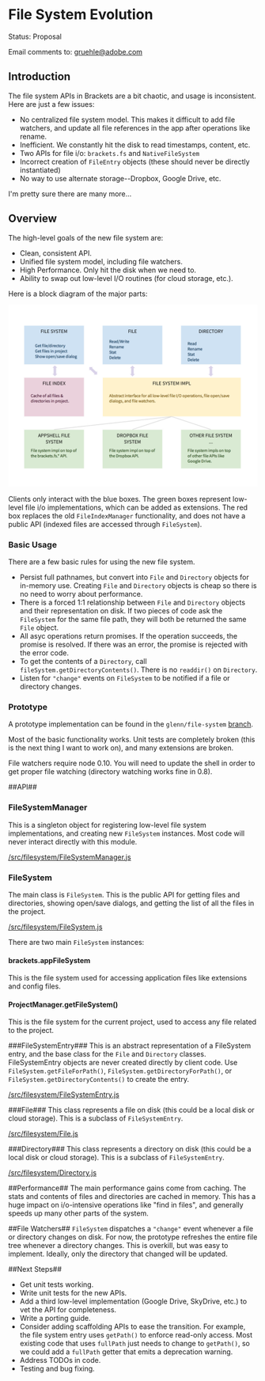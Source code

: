 # File System Evolution #

Status: Proposal

Email comments to: [gruehle@adobe.com](mailto:gruehle@adobe.com)

## Introduction ##

The file system APIs in Brackets are a bit chaotic, and usage is inconsistent. Here are just a few issues:

* No centralized file system model. This makes it difficult to add file watchers, and update all file references in the app after operations like rename.
* Inefficient. We constantly hit the disk to read timestamps, content, etc.
* Two APIs for file i/o: `brackets.fs` and `NativeFileSystem`
* Incorrect creation of `FileEntry` objects (these should never be directly instantiated)
* No way to use alternate storage--Dropbox, Google Drive, etc.

I'm pretty sure there are many more...

## Overview ##

The high-level goals of the new file system are:

* Clean, consistent API.
* Unified file system model, including file watchers.
* High Performance. Only hit the disk when we need to.
* Ability to swap out low-level I/O routines (for cloud storage, etc.).

Here is a block diagram of the major parts:

![File System Block Diagram](screenshots/filesystem/filesystem-block-diagram.png)

Clients only interact with the blue boxes. The green boxes represent low-level file i/o implementations, which can be added as extensions. The red box replaces the old `FileIndexManager` functionality, and does not have a public API (indexed files are accessed through `FileSystem`).


### Basic Usage ###
There are a few basic rules for using the new file system.

* Persist full pathnames, but convert into `File` and `Directory` objects for in-memory use. Creating `File` and `Directory` objects is cheap so there is no need to worry about performance.
* There is a forced 1:1 relationship between `File` and `Directory` objects and their representation on disk. If two pieces of code ask the `FileSystem` for the same file path, they will both be returned the same `File` object.
* All asyc operations return promises. If the operation succeeds, the promise is resolved. If there was an error, the promise is rejected with the error code.
* To get the contents of a `Directory`, call `fileSystem.getDirectoryContents()`. There is no `readdir()` on `Directory`.
* Listen for `"change"` events on `FileSystem` to be notified if a file or directory changes.

### Prototype ###
A prototype implementation can be found in the `glenn/file-system` [branch](https://github.com/adobe/brackets/tree/glenn/file-system). 

Most of the basic functionality works. Unit tests are completely broken (this is the next thing I want to work on), and many extensions are broken. 

File watchers require node 0.10. You will need to update the shell in order to get proper file watching (directory watching works fine in 0.8).

##API##

### FileSystemManager ###
This is a singleton object for registering low-level file system implementations, and creating new `FileSystem` instances. Most code will never interact directly with this module.

[/src/filesystem/FileSystemManager.js](https://github.com/adobe/brackets/blob/glenn/file-system/src/filesystem/FileSystemManager.js)

### FileSystem ###
The main class is `FileSystem`. This is the public API for getting files and directories, showing open/save dialogs, and getting the list of all the files in the project.

[/src/filesystem/FileSystem.js](https://github.com/adobe/brackets/blob/glenn/file-system/src/filesystem/FileSystem.js)

There are two main `FileSystem` instances:

#### brackets.appFileSystem ####
This is the file system used for accessing application files like extensions and config files.

#### ProjectManager.getFileSystem() ####
This is the file system for the current project, used to access any file related to the project.

###FileSystemEntry###
This is an abstract representation of a FileSystem entry, and the base class for the `File` and `Directory` classes. FileSystemEntry objects are never created directly by client code. Use `FileSystem.getFileForPath()`, `FileSystem.getDirectoryForPath()`, or `FileSystem.getDirectoryContents()` to create the entry.

[/src/filesystem/FileSystemEntry.js](https://github.com/adobe/brackets/blob/glenn/file-system/src/filesystem/FileSystemEntry.js)


###File###
This class represents a file on disk (this could be a local disk or cloud storage). This is a subclass of `FileSystemEntry`.

[/src/filesystem/File.js](https://github.com/adobe/brackets/blob/glenn/file-system/src/filesystem/File.js)


###Directory###
This class represents a directory on disk (this could be a local disk or cloud storage). This is a subclass of `FileSystemEntry`.

[/src/filesystem/Directory.js](https://github.com/adobe/brackets/blob/glenn/file-system/src/filesystem/Directory.js)

##Performance##
The main performance gains come from caching. The stats and contents of files and directories are cached in memory. This has a huge impact on i/o-intensive operations like "find in files", and generally speeds up many other parts of the system.

##File Watchers##
`FileSystem` dispatches a `"change"` event whenever a file or directory changes on disk. For now, the prototype refreshes the entire file tree whenever a directory changes. This is overkill, but was easy to implement. Ideally, only the directory that changed will be updated.

##Next Steps##
* Get unit tests working.
* Write unit tests for the new APIs.
* Add a third low-level implementation (Google Drive, SkyDrive, etc.) to vet the API for completeness.
* Write a porting guide.
* Consider adding scaffolding APIs to ease the transition. For example, the file system entry uses `getPath()` to enforce read-only access. Most existing code that uses `fullPath` just needs to change to `getPath()`, so we could add a `fullPath` getter that emits a deprecation warning.
* Address TODOs in code.
* Testing and bug fixing. 